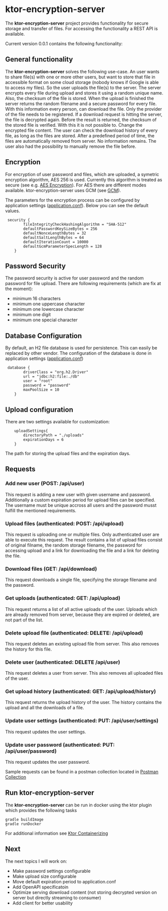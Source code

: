 # ktor-encryption-server

The **ktor-encryption-server** project provides functionality for secure storage and transfer of files. For accessing the functionality a REST API is available.

Current version 0.0.1 contains the following functionality:

## General functionality
The **ktor-encryption-server** solves the following use-case. An user wants to share file(s) with one or more
other users, but want to store that file in accessible format on some cloud storage (nobody knows
if Google is able to access my files). So the user uploads the file(s) to the server. The server encrypts every
file during upload and stores it using a random unique name. Also, the checksum of the file is stored. When
the upload is finished the server returns the random filename and a secure password for every file. With
this information every person, can download the file. Only the provider of the file needs to be 
registered. If a download request is hitting the server, the file is decrypted again. Before the result is returned, 
the checksum of the stored file is verified. With this it is not possible to. Change the encrypted file content.
The user can check the download history of every file, as long as the files are stored. After a predefined period
of time, the files are automatically removed from server. No information remains. The user also had the possibility
to manually remove the file before. 

## Encryption 
For encryption of user password and files, which are uploaded, a symetric encryption algorithm,  AES 256 is used. Currently this algorithm
is treated as secure (see e.g. [AES Encryption]([https://www.clickssl.net/blog/256-bit-encryption)). For AES there are different modes available. ktor-encryption-server
uses  GCM (see [GCM](https://csrc.nist.rip/groups/ST/toolkit/BCM/documents/proposedmodes/gcm/gcm-spec.pdf&ved=2ahUKEwjfgvOrnuX6AhVnwAIHHVoiB34QFnoECEsQAQ&usg=AOvVaw1_5XL9BOHPgCHR9qPGEI0I)).

The parameters for the encryption process can be configured by application settings ([application.conf](src/main/resources/application.conf)). Below
you can see the default values.

```
 security {
        fileIntegrityCheckHashingAlgorithm = "SHA-512"
        defaultPasswordKeySizeBytes = 256
        defaultNonceLengthBytes = 32
        defaultSaltLengthBytes = 64
        defaultIterationCount = 10000
        defaultGcmParameterSpecLength = 128
    }
 ```

## Password Security
The password security is active for user password and the random password for file upload.
There are following requirements (which are fix at the moment):
- minimum 16 characters
- minimum one uppercase character
- minimum one lowercase character
- minimum one digit
- minimum one special character

## Database Configuration
By default, an H2 file database is used for persistence. This can easily be replaced by other vendor. The configuration of the database is 
done in application settings ([application.conf](src/main/resources/application.conf))

```
 database {
        driverClass = "org.h2.Driver"
        url = "jdbc:h2:file:./db"
        user = "root"
        password = "password"
        maxPoolSize = 10
    }    
```
## Upload configuration
There are two settings available for customization:
```
    uploadSettings{
        directoryPath = "./uploads"
        expirationDays = 6
    }
```
The path for storing the upload files and the expiration days.

## Requests

### Add new user (POST: /api/user)

This request is adding a new user with given username and password. Additionally a custom expiration period for upload files can be specified.
The username must be unique accross all users and the password musst fulfill the mentioned
requirements.

### Upload files (authenticated: POST: /api/upload)

This request is uploading one or multiple files. Only authenticated user are able to execute this request. The result contains a list of upload files consist of original 
filname, the random storage filename, the password for accessing upload and a link for downloading the file and a link for deleting the file.

### Download files (GET: /api/download)

This request downloads a single file, specifying the storage filename and the password.

### Get uploads (authenticated: GET: /api/upload)

This request returns a list of all active uploads of the user. Uploads which are already removed from server, because they are expired or deleted, 
are not part of the list.

### Delete upload file (authenticated: DELETE: /api/upload)

This request deletes an existing upload file from server. This also removes the history for this file.

### Delete user (authenticated: DELETE /api/user)

This request deletes a user from server. This also removes all uploaded files of the user.

### Get upload history (authenticated: GET: /api/upload/history)

This request returns the upload history of the user. The history contains the upload and all the downloads of a file.

### Update user settings (authenticated: PUT: /api/user/settings)

This request updates the user settings.

### Update user password (authenticated: PUT: /api/user/password)

This request updates the user password.


Sample requests can be found in a postman collection located in [Postman Collection](postman/KtorEncryptionServer.postman_collection.json)

## Run ktor-encryption-server
The **ktor-encryption-server** can be run in docker using the ktor plugin which provides the following
tasks

```
gradle buildImage
gradle runDocker
```

For additional information see [Ktor Containerizing](https://ktor.io/docs/docker.html#name-tag)

## Next

The next topics I will work on:
- Make password settings configurable
- Make upload size configurable
- Move default expiration period to application.conf
- Add OpenAPI specificatoin
- Optimize serving download content (not storing decrypted version on server but directly streaming to consumer)
- Add client for better usability